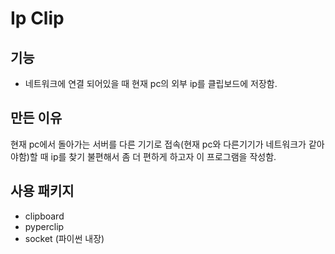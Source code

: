 # Ip Clip

## 기능

* 네트워크에 연결 되어있을 때 현재 pc의 외부 ip를 클립보드에 저장함.

## 만든 이유

현재 pc에서 돌아가는 서버를 다른 기기로 접속(현재 pc와 다른기기가 네트워크가 같아야함)할 때 ip를 찾기 불편해서 좀 더 편하게 하고자 이 프로그램을 작성함.

## 사용 패키지

* clipboard
* pyperclip
* socket (파이썬 내장)
